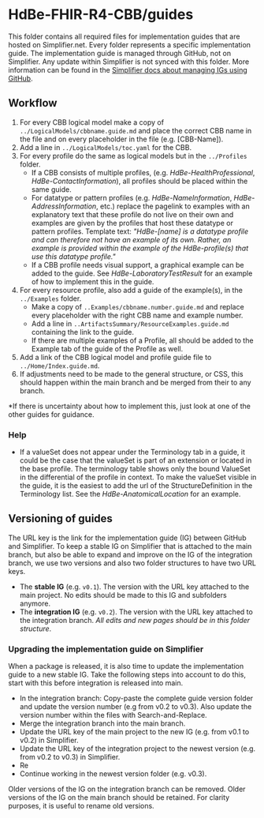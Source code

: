 # HdBe-FHIR-R4-CBB/guides
This folder contains all required files for implementation guides that are hosted on Simplifier.net. Every folder represents a specific implementation guide. The implementation guide is managed through GitHub, not on Simplifier. Any update within Simplifier is not synced with this folder. More information can be found in the [Simplifier docs about managing IGs using GitHub](https://docs.fire.ly/projects/Simplifier/simplifierIGeditor.html#manage-your-ig-using-github).

## Workflow
1. For every CBB logical model make a copy of `../LogicalModels/cbbname.guide.md` and place the correct CBB name in the file and on every placeholder in the file (e.g. [CBB-Name]).
2. Add a line in `../LogicalModels/toc.yaml` for the CBB.
3. For every profile do the same as logical models but in the `../Profiles` folder. 
    - If a CBB consists of multiple profiles, (e.g. _HdBe-HealthProfessional_, _HdBe-ContactInformation_), all profiles should be placed within the same guide. 
    - For datatype or pattern profiles (e.g. _HdBe-NameInformation_, _HdBe-AddressInformation_, etc.) replace the pagelink to examples with an explanatory text that these profile do not live on their own and examples are given by the profiles that host these datatype or pattern profiles. Template text: _"HdBe-[name] is a datatype profile and can therefore not have an example of its own. Rather, an example is provided within the example of the HdBe-profile(s) that use this datatype profile."_ 
    - If a CBB profile needs visual support, a graphical example can be added to the guide. See _HdBe-LaboratoryTestResult_ for an example of how to implement this in the guide. 
4. For every resource profile, also add a guide of the example(s), in the `../Examples` folder. 
    - Make a copy of `..Examples/cbbname.number.guide.md` and replace every placeholder with the right CBB name and example number.
    - Add a line in `..ArtifactsSummary/ResourceExamples.guide.md` containing the link to the guide.
    - If there are multiple examples of a Profile, all should be added to the Example tab of the guide of the Profile as well. 
5. Add a link of the CBB logical model and profile guide file to `../Home/Index.guide.md`. 
6. If adjustments need to be made to the general structure, or CSS, this should happen within the main branch and be merged from their to any branch. 

*If there is uncertainty about how to implement this, just look at one of the other guides for guidance.

### Help
- If a valueSet does not appear under the Terminology tab in a guide, it could be the case that the valueSet is part of an extension or located in the base profile. The terminology table shows only the bound ValueSet in the differential of the profile in context. To make the valueSet visible in the guide, it is the easiest to add the url of the StructureDefinition in the Terminology list. See the _HdBe-AnatomicalLocation_ for an example.

## Versioning of guides
The URL key is the link for the implementation guide (IG) between GitHub and Simplifier. To keep a stable IG on Simplifier that is attached to the main branch, but also be able to expand and improve on the IG of the integration branch, we use two versions and also two folder structures to have two URL keys. 

- The **stable IG** (e.g. `v0.1`). The version with the URL key attached to the main project. No edits should be made to this IG and subfolders anymore. 
- The **integration IG** (e.g. `v0.2`). The version with the URL key attached to the integration branch. *All edits and new pages should be in this folder structure*.

### Upgrading the implementation guide on Simplifier
When a package is released, it is also time to update the implementation guide to a new stable IG. Take the following steps into account to do this, start with this before integration is released into main.

- In the integration branch: Copy-paste the complete guide version folder and update the version number (e.g from v0.2 to v0.3). Also update the version number within the files with Search-and-Replace.
- Merge the integration branch into the main branch.
- Update the URL key of the main project to the new IG (e.g. from v0.1 to v0.2) in Simplifier.
- Update the URL key of the integration project to the newest version (e.g. from v0.2 to v0.3) in Simplifier.
- Re
- Continue working in the newest version folder (e.g. v0.3).

Older versions of the IG on the integration branch can be removed. Older versions of the IG on the main branch should be retained. For clarity purposes, it is useful to rename old versions.
